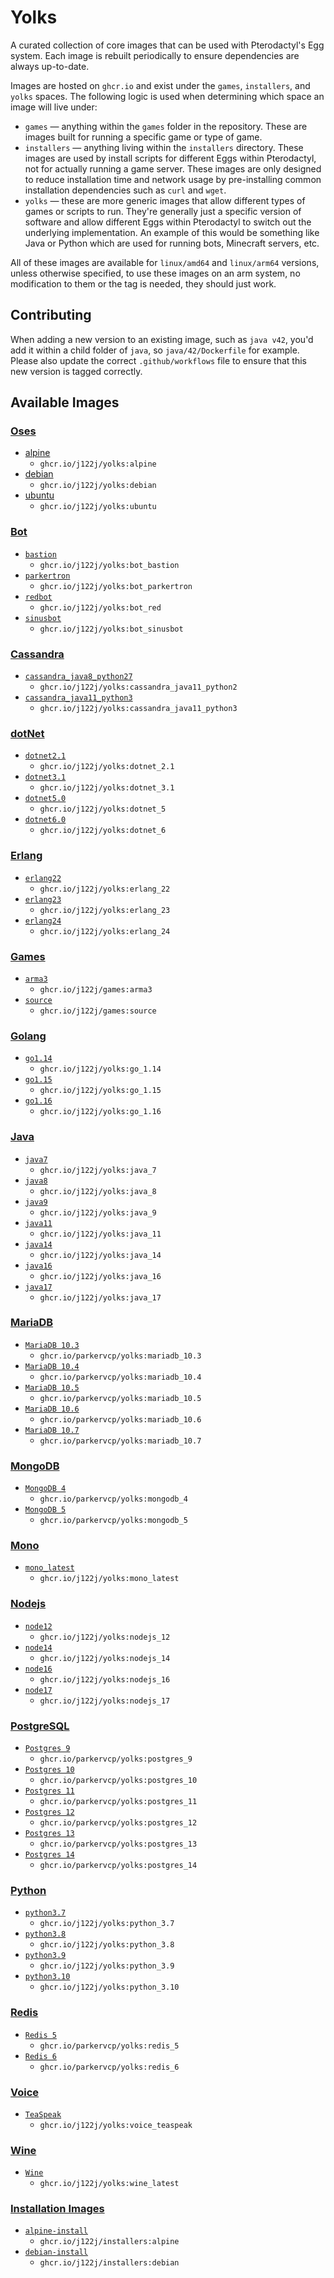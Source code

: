 # Yolks

A curated collection of core images that can be used with Pterodactyl's Egg system. Each image is rebuilt
periodically to ensure dependencies are always up-to-date.

Images are hosted on `ghcr.io` and exist under the `games`, `installers`, and `yolks` spaces. The following logic
is used when determining which space an image will live under:

* `games` — anything within the `games` folder in the repository. These are images built for running a specific game
or type of game.
* `installers` — anything living within the `installers` directory. These images are used by install scripts for different
Eggs within Pterodactyl, not for actually running a game server. These images are only designed to reduce installation time
and network usage by pre-installing common installation dependencies such as `curl` and `wget`.
* `yolks` — these are more generic images that allow different types of games or scripts to run. They're generally just
a specific version of software and allow different Eggs within Pterodactyl to switch out the underlying implementation. An
example of this would be something like Java or Python which are used for running bots, Minecraft servers, etc.

All of these images are available for `linux/amd64` and `linux/arm64` versions, unless otherwise specified, to use
these images on an arm system, no modification to them or the tag is needed, they should just work.

## Contributing

When adding a new version to an existing image, such as `java v42`, you'd add it within a child folder of `java`, so
`java/42/Dockerfile` for example. Please also update the correct `.github/workflows` file to ensure that this new version
is tagged correctly.

## Available Images

### [Oses](/oses)

* [alpine](/oses/alpine)
  * `ghcr.io/j122j/yolks:alpine`
* [debian](/oses/debian)
  * `ghcr.io/j122j/yolks:debian`
* [ubuntu](/oses/ubuntu)
  * `ghcr.io/j122j/yolks:ubuntu`

### [Bot](/bot)

* [`bastion`](/bot/bastion)
  * `ghcr.io/j122j/yolks:bot_bastion`
* [`parkertron`](/bot/parkertron)
  * `ghcr.io/j122j/yolks:bot_parkertron`
* [`redbot`](/bot/red)
  * `ghcr.io/j122j/yolks:bot_red`
* [`sinusbot`](/bot/sinusbot)
  * `ghcr.io/j122j/yolks:bot_sinusbot`

### [Cassandra](/cassandra)

* [`cassandra_java8_python27`](/cassandra/cassandra_java8_python2)
  * `ghcr.io/j122j/yolks:cassandra_java11_python2`
* [`cassandra_java11_python3`](/cassandra/cassandra_java11_python3)
  * `ghcr.io/j122j/yolks:cassandra_java11_python3`

### [dotNet](/dotnet)

* [`dotnet2.1`](/dotnet/2.1)
  * `ghcr.io/j122j/yolks:dotnet_2.1`
* [`dotnet3.1`](/dotnet/3.1)
  * `ghcr.io/j122j/yolks:dotnet_3.1`
* [`dotnet5.0`](/dotnet/5)
  * `ghcr.io/j122j/yolks:dotnet_5`
* [`dotnet6.0`](/dotnet/6)
  * `ghcr.io/j122j/yolks:dotnet_6`

### [Erlang](/erlang)

* [`erlang22`](/erlang/22)
  * `ghcr.io/j122j/yolks:erlang_22`
* [`erlang23`](/erlang/23)
  * `ghcr.io/j122j/yolks:erlang_23`
* [`erlang24`](/erlang/24)
  * `ghcr.io/j122j/yolks:erlang_24`

### [Games](/games)

* [`arma3`](/games/arma3)
  * `ghcr.io/j122j/games:arma3`
* [`source`](/games/source)
  * `ghcr.io/j122j/games:source`

### [Golang](/go)

* [`go1.14`](/go/1.14)
  * `ghcr.io/j122j/yolks:go_1.14`
* [`go1.15`](/go/1.15)
  * `ghcr.io/j122j/yolks:go_1.15`
* [`go1.16`](/go/1.16)
  * `ghcr.io/j122j/yolks:go_1.16`

### [Java](/java)

* [`java7`](/java/7)
  * `ghcr.io/j122j/yolks:java_7`
* [`java8`](/java/8)
  * `ghcr.io/j122j/yolks:java_8`
* [`java9`](/java/9)
  * `ghcr.io/j122j/yolks:java_9`
* [`java11`](/java/11)
  * `ghcr.io/j122j/yolks:java_11`
* [`java14`](/java/14)
  * `ghcr.io/j122j/yolks:java_14`
* [`java16`](/java/16)
  * `ghcr.io/j122j/yolks:java_16`
* [`java17`](/java/17)
  * `ghcr.io/j122j/yolks:java_17`

### [MariaDB](/mariadb)
  * [`MariaDB 10.3`](/mariadb/10.3)
    * `ghcr.io/parkervcp/yolks:mariadb_10.3`
  * [`MariaDB 10.4`](/mariadb/10.4)
    * `ghcr.io/parkervcp/yolks:mariadb_10.4`
  * [`MariaDB 10.5`](/mariadb/10.5)
    * `ghcr.io/parkervcp/yolks:mariadb_10.5`
  * [`MariaDB 10.6`](/mariadb/10.6)
    * `ghcr.io/parkervcp/yolks:mariadb_10.6`
  * [`MariaDB 10.7`](/mariadb/10.7)
    * `ghcr.io/parkervcp/yolks:mariadb_10.7`

### [MongoDB](/mongodb)
  * [`MongoDB 4`](/mongodb/4)
    * `ghcr.io/parkervcp/yolks:mongodb_4`
  * [`MongoDB 5`](/mongodb/5)
    * `ghcr.io/parkervcp/yolks:mongodb_5`

### [Mono](/mono)
* [`mono_latest`](/mono/latest)
  * `ghcr.io/j122j/yolks:mono_latest`

### [Nodejs](/nodejs)

* [`node12`](/nodejs/12)
  * `ghcr.io/j122j/yolks:nodejs_12`
* [`node14`](/nodejs/14)
  * `ghcr.io/j122j/yolks:nodejs_14`
* [`node16`](/nodejs/16)
  * `ghcr.io/j122j/yolks:nodejs_16`
* [`node17`](/nodejs/17)
  * `ghcr.io/j122j/yolks:nodejs_17`

### [PostgreSQL](/postgres)
  * [`Postgres 9`](/postgres/9)
    * `ghcr.io/parkervcp/yolks:postgres_9`
  * [`Postgres 10`](/postgres/10)
    * `ghcr.io/parkervcp/yolks:postgres_10`
  * [`Postgres 11`](/postgres/11)
    * `ghcr.io/parkervcp/yolks:postgres_11`
  * [`Postgres 12`](/postgres/12)
    * `ghcr.io/parkervcp/yolks:postgres_12`
  * [`Postgres 13`](/postgres/13)
    * `ghcr.io/parkervcp/yolks:postgres_13`
  * [`Postgres 14`](/postgres/14)
    * `ghcr.io/parkervcp/yolks:postgres_14`  

### [Python](/python)

* [`python3.7`](/python/3.7)
  * `ghcr.io/j122j/yolks:python_3.7`
* [`python3.8`](/python/3.8)
  * `ghcr.io/j122j/yolks:python_3.8`
* [`python3.9`](/python/3.9)
  * `ghcr.io/j122j/yolks:python_3.9`
* [`python3.10`](/python/3.10)
  * `ghcr.io/j122j/yolks:python_3.10`

### [Redis](/redis)
  * [`Redis 5`](/redis/5)
    * `ghcr.io/parkervcp/yolks:redis_5`
  * [`Redis 6`](/redis/6)
    * `ghcr.io/parkervcp/yolks:redis_6`

### [Voice](/voice)

* [`TeaSpeak`](/teaspeak)
  * `ghcr.io/j122j/yolks:voice_teaspeak`

### [Wine](/wine)

* [`Wine`](/wine)
  * `ghcr.io/j122j/yolks:wine_latest`

### [Installation Images](/installers)

* [`alpine-install`](/installers/alpine)
  * `ghcr.io/j122j/installers:alpine`
* [`debian-install`](/installers/debian)
  * `ghcr.io/j122j/installers:debian`
